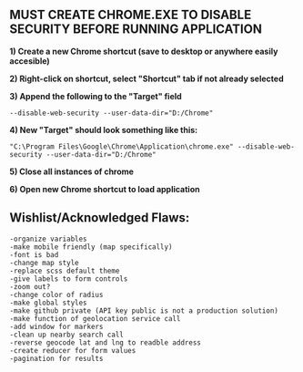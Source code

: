 ## MUST CREATE CHROME.EXE TO DISABLE SECURITY BEFORE RUNNING APPLICATION 
**1) Create a new Chrome shortcut (save to desktop or anywhere easily accesible)**

**2) Right-click on shortcut, select "Shortcut" tab if not already selected**

**3) Append the following to the "Target" field**

    --disable-web-security --user-data-dir="D:/Chrome"

**4) New "Target" should look something like this:**

    "C:\Program Files\Google\Chrome\Application\chrome.exe" --disable-web-security --user-data-dir="D:/Chrome"
**5) Close all instances of chrome**

**6) Open new Chrome shortcut to load application**

## Wishlist/Acknowledged Flaws: 
    -organize variables
    -make mobile friendly (map specifically) 
    -font is bad
    -change map style
    -replace scss default theme
    -give labels to form controls
    -zoom out?
    -change color of radius
    -make global styles
    -make github private (API key public is not a production solution)
    -make function of geolocation service call
    -add window for markers
    -clean up nearby search call
    -reverse geocode lat and lng to readble address
    -create reducer for form values
    -pagination for results